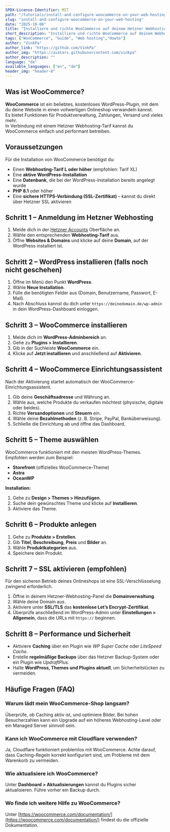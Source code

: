 ```yaml
---
SPDX-License-Identifier: MIT
path: "/tutorials/install-and-configure-woocommerce-on-your-web-hosting/de"
slug: "install-and-configure-woocommerce-on-your-web-hosting"
date: "2025-10-06"
title: "Installiere und richte WooCommerce auf deinem Hetzner Webhosting ein"
short_description: "Installiere und richte WooCommerce auf deinem Webhosting ein"
tags: ["WooCommerce", "Guide", "Web hosting","Howto"]
author: "VinkPa"
author_link: "https://github.com/VinkPa"
author_img: "https://avatars.githubusercontent.com/vinkpa"
author_description: ""
language: "de"
available_languages: ["en", "de"]
header_img: "header-8"
---
```


## Was ist WooCommerce?

**WooCommerce** ist ein beliebtes, kostenloses WordPress-Plugin, mit dem du deine Website in einen vollwertigen Onlineshop verwandeln kannst.  
Es bietet Funktionen für Produktverwaltung, Zahlungen, Versand und vieles mehr.  
In Verbindung mit einem Hetzner Webhosting-Tarif kannst du WooCommerce einfach und performant betreiben.


## Voraussetzungen

Für die Installation von WooCommerce benötigst du:

- Einen **Webhosting-Tarif L oder höher** (empfohlen: Tarif XL)  
- Eine **aktive WordPress-Installation**
- Eine **Datenbank**, die bei der WordPress-Installation bereits angelegt wurde
- **PHP 8.1** oder höher  
- Eine **sichere HTTPS-Verbindung (SSL-Zertifikat)** – kannst du direkt über Hetzner SSL aktivieren  


## Schritt 1 – Anmeldung im Hetzner Webhosting

1. Melde dich in der [Hetzner Accounts](https://accounts.hetzner.com) Oberfläche an.  
2. Wähle den entsprechenden **Webhosting-Tarif** aus.  
3. Öffne **Websites & Domains** und klicke auf deine **Domain**, auf der WordPress installiert ist.


## Schritt 2 – WordPress installieren (falls noch nicht geschehen)

1. Öffne im Menü den Punkt **WordPress**.  
2. Wähle **Neue Installation**.  
3. Fülle die benötigten Felder aus (Domain, Benutzername, Passwort, E-Mail).  
4. Nach Abschluss kannst du dich unter `https://deinedomain.de/wp-admin` in dein WordPress-Dashboard einloggen.


## Schritt 3 – WooCommerce installieren

1. Melde dich im **WordPress-Adminbereich** an.  
2. Gehe zu **Plugins > Installieren**.  
3. Gib in der Suchleiste **WooCommerce** ein.  
4. Klicke auf **Jetzt installieren** und anschließend auf **Aktivieren**.


## Schritt 4 – WooCommerce Einrichtungsassistent

Nach der Aktivierung startet automatisch der WooCommerce-Einrichtungsassistent.  

1. Gib deine **Geschäftsadresse** und Währung an.  
2. Wähle aus, welche Produkte du verkaufen möchtest (physische, digitale oder beides).  
3. Richte **Versandoptionen** und **Steuern** ein.  
4. Wähle deine **Bezahlmethoden** (z. B. Stripe, PayPal, Banküberweisung).  
5. Schließe die Einrichtung ab und öffne das Dashboard.


## Schritt 5 – Theme auswählen

WooCommerce funktioniert mit den meisten WordPress-Themes.  
Empfohlen werden zum Beispiel:

- **Storefront** (offizielles WooCommerce-Theme)
- **Astra**
- **OceanWP**

**Installation:**

1. Gehe zu **Design > Themes > Hinzufügen**.  
2. Suche dein gewünschtes Theme und klicke auf **Installieren**.  
3. Aktiviere das Theme.


## Schritt 6 – Produkte anlegen

1. Gehe zu **Produkte > Erstellen**.  
2. Gib **Titel**, **Beschreibung**, **Preis** und **Bilder** an.  
3. Wähle **Produktkategorien** aus.  
4. Speichere dein Produkt.


## Schritt 7 – SSL aktivieren (empfohlen)

Für den sicheren Betrieb deines Onlineshops ist eine SSL-Verschlüsselung zwingend erforderlich.

1. Öffne in deinem Hetzner-Webhosting-Panel die **Domainverwaltung**.  
2. Wähle deine Domain aus.  
3. Aktiviere unter **SSL/TLS** das **kostenlose Let’s Encrypt-Zertifikat**.  
4. Überprüfe anschließend im WordPress-Admin unter **Einstellungen > Allgemein**, dass die URLs mit `https://` beginnen.


## Schritt 8 – Performance und Sicherheit

- Aktiviere **Caching** über ein Plugin wie *WP Super Cache* oder *LiteSpeed Cache*.  
- Erstelle **regelmäßige Backups** über das Hetzner Backup-System oder ein Plugin wie *UpdraftPlus*.  
- Halte **WordPress, Themes und Plugins aktuell**, um Sicherheitslücken zu vermeiden.


## Häufige Fragen (FAQ)

### Warum lädt mein WooCommerce-Shop langsam?

Überprüfe, ob Caching aktiv ist, und optimiere Bilder. Bei hohen Besucherzahlen kann ein Upgrade auf ein höheres Webhosting-Level oder ein Managed Server sinnvoll sein.

### Kann ich WooCommerce mit Cloudflare verwenden?

Ja, Cloudflare funktioniert problemlos mit WooCommerce. Achte darauf, dass Caching-Regeln korrekt konfiguriert sind, um Probleme mit dem Warenkorb zu vermeiden.

### Wie aktualisiere ich WooCommerce?

Unter **Dashboard > Aktualisierungen** kannst du Plugins sicher aktualisieren. Führe vorher ein Backup durch.

### Wo finde ich weitere Hilfe zu WooCommerce?

Unter [https://woocommerce.com/documentation/](https://woocommerce.com/documentation/) findest du die offizielle Dokumentation.

<!--

Contributor's Certificate of Origin
By making a contribution to this project, I certify that:
(a) The contribution was created in whole or in part by me and I have
    the right to submit it under the license indicated in the file; or
(b) The contribution is based upon previous work that, to the best of my
    knowledge, is covered under an appropriate license and I have the
    right under that license to submit that work with modifications,
    whether created in whole or in part by me, under the same license
    (unless I am permitted to submit under a different license), as
    indicated in the file; or
(c) The contribution was provided directly to me by some other person
    who certified (a), (b) or (c) and I have not modified it.
(d) I understand and agree that this project and the contribution are
    public and that a record of the contribution (including all personal
    information I submit with it, including my sign-off) is maintained
    indefinitely and may be redistributed consistent with this project
    or the license(s) involved.
Signed-off-by: Vincent Paßler <github@vinkpa.com>
-->